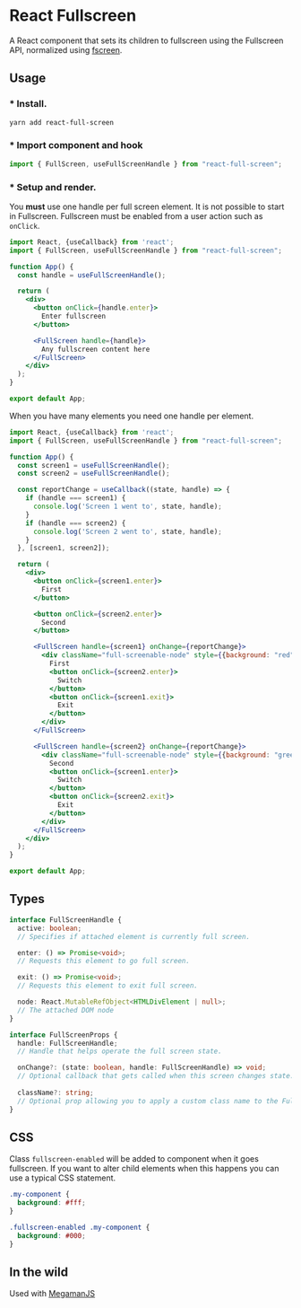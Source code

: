 # React Fullscreen

A React component that sets its children to fullscreen using the Fullscreen API, normalized using [fscreen](https://github.com/rafrex/fscreen).

## Usage

### * Install.
```bash
yarn add react-full-screen
```

### * Import component and hook
```js
import { FullScreen, useFullScreenHandle } from "react-full-screen";
```

### * Setup and render.

You **must** use one handle per full screen element.
It is not possible to start in Fullscreen. Fullscreen must be enabled from a user action such as `onClick`.

```jsx
import React, {useCallback} from 'react';
import { FullScreen, useFullScreenHandle } from "react-full-screen";

function App() {
  const handle = useFullScreenHandle();

  return (
    <div>
      <button onClick={handle.enter}>
        Enter fullscreen
      </button>

      <FullScreen handle={handle}>
        Any fullscreen content here
      </FullScreen>
    </div>
  );
}

export default App;
```

When you have many elements you need one handle per element.
```jsx
import React, {useCallback} from 'react';
import { FullScreen, useFullScreenHandle } from "react-full-screen";

function App() {
  const screen1 = useFullScreenHandle();
  const screen2 = useFullScreenHandle();

  const reportChange = useCallback((state, handle) => {
    if (handle === screen1) {
      console.log('Screen 1 went to', state, handle);
    }
    if (handle === screen2) {
      console.log('Screen 2 went to', state, handle);
    }
  }, [screen1, screen2]);

  return (
    <div>
      <button onClick={screen1.enter}>
        First
      </button>

      <button onClick={screen2.enter}>
        Second
      </button>

      <FullScreen handle={screen1} onChange={reportChange}>
        <div className="full-screenable-node" style={{background: "red"}}>
          First
          <button onClick={screen2.enter}>
            Switch
          </button>
          <button onClick={screen1.exit}>
            Exit
          </button>
        </div>
      </FullScreen>

      <FullScreen handle={screen2} onChange={reportChange}>
        <div className="full-screenable-node" style={{background: "green"}}>
          Second
          <button onClick={screen1.enter}>
            Switch
          </button>
          <button onClick={screen2.exit}>
            Exit
          </button>
        </div>
      </FullScreen>
    </div>
  );
}

export default App;
```

## Types

```ts
interface FullScreenHandle {
  active: boolean;
  // Specifies if attached element is currently full screen.

  enter: () => Promise<void>;
  // Requests this element to go full screen.

  exit: () => Promise<void>;
  // Requests this element to exit full screen.

  node: React.MutableRefObject<HTMLDivElement | null>;
  // The attached DOM node
}
```

```ts
interface FullScreenProps {
  handle: FullScreenHandle;
  // Handle that helps operate the full screen state.

  onChange?: (state: boolean, handle: FullScreenHandle) => void;
  // Optional callback that gets called when this screen changes state.
  
  className?: string;
  // Optional prop allowing you to apply a custom class name to the FullScreen container
}
```

## CSS

Class `fullscreen-enabled` will be added to component when it goes fullscreen. If you want to alter child elements when this happens you can use a typical CSS statement.

```css
.my-component {
  background: #fff;
}

.fullscreen-enabled .my-component {
  background: #000;
}
```

## In the wild

Used with [MegamanJS](http://megaman.pomle.com/)
